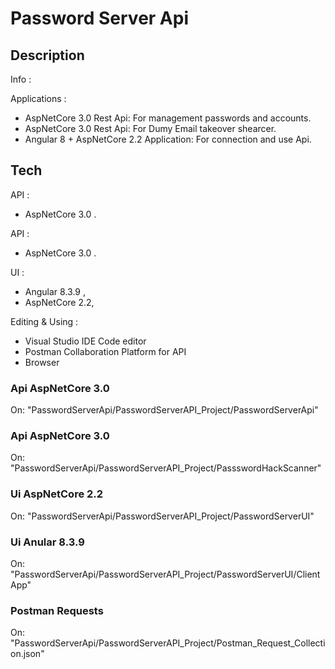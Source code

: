 # Password Server Api

## Description
Info :


Applications :
-	AspNetCore 3.0 Rest Api: For management passwords and accounts.
-	AspNetCore 3.0 Rest Api: For Dumy Email takeover shearcer.
- 	 Angular 8 + AspNetCore 2.2 Application:  For connection and use Api.


## Tech
API  :
-	AspNetCore 3.0 .

API :
-	AspNetCore 3.0 .

UI :
-	 Angular 8.3.9 ,
-	 AspNetCore 2.2,

Editing & Using :
-	Visual Studio IDE Code editor
-	 Postman Collaboration Platform for API
-	 Browser

### Api AspNetCore 3.0
On: "PasswordServerApi/PasswordServerAPI_Project/PasswordServerApi"
### Api AspNetCore 3.0
On: "PasswordServerApi/PasswordServerAPI_Project/PassswordHackScanner"
### Ui AspNetCore 2.2
On: "PasswordServerApi/PasswordServerAPI_Project/PasswordServerUI"
### Ui Anular 8.3.9
On: "PasswordServerApi/PasswordServerAPI_Project/PasswordServerUI/ClientApp"
### Postman Requests
On:  "PasswordServerApi/PasswordServerAPI_Project/Postman_Request_Collection.json"
